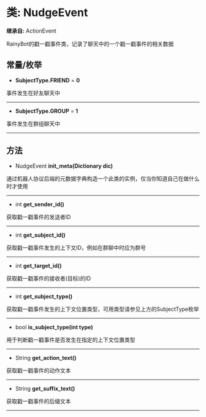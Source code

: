 # 类: NudgeEvent  
  
**继承自:** ActionEvent  
  
RainyBot的戳一戳事件类，记录了聊天中的一个戳一戳事件的相关数据  
  
## 常量/枚举  
  
- **SubjectType.FRIEND** = **0**  
  
事件发生在好友聊天中  
  
---  
  
- **SubjectType.GROUP** = **1**  
  
事件发生在群组聊天中  
  
---  
  
## 方法 
  
- NudgeEvent **init_meta(Dictionary dic)**  
  
通过机器人协议后端的元数据字典构造一个此类的实例，仅当你知道自己在做什么时才使用  
  
---  
  
- int **get_sender_id()**  
  
获取戳一戳事件的发送者ID  
  
---  
  
- int **get_subject_id()**  
  
获取戳一戳事件发生的上下文ID，例如在群聊中时应为群号  
  
---  
  
- int **get_target_id()**  
  
获取戳一戳事件的接收者(目标)的ID  
  
---  
  
- int **get_subject_type()**  
  
获取戳一戳事件发生的上下文位置类型，可用类型请参见上方的SubjectType枚举  
  
---  
  
- bool **is_subject_type(int type)**  
  
用于判断戳一戳事件是否发生在指定的上下文位置类型  
  
---  
  
- String **get_action_text()**  
  
获取戳一戳事件的动作文本  
  
---  
  
- String **get_suffix_text()**  
  
获取戳一戳事件的后缀文本  
  
---  
  


